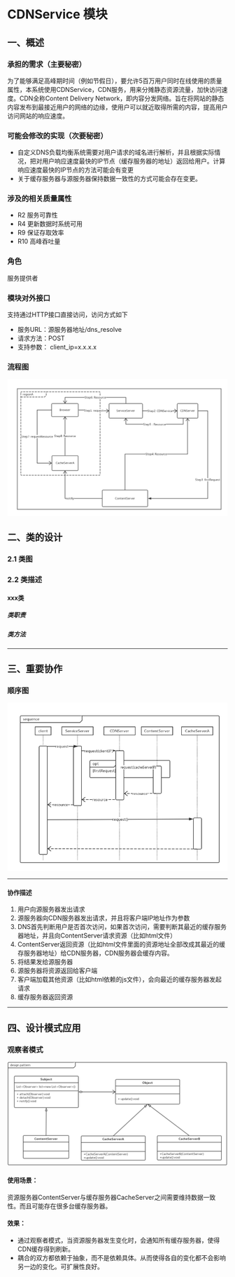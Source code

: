 # CDNService 模块

## 一、概述

### 承担的需求（主要秘密）

为了能够满足高峰期时间（例如节假日），要允许5百万用户同时在线使用的质量属性，本系统使用CDNService，CDN服务，用来分摊静态资源流量，加快访问速度。CDN全称Content Delivery Network，即内容分发网络。旨在将网站的静态内容发布到最接近用户的网络的边缘，使用户可以就近取得所需的内容，提高用户访问网站的响应速度。

### 可能会修改的实现（次要秘密）
* 自定义DNS负载均衡系统需要对用户请求的域名进行解析，并且根据实际情况，把对用户响应速度最快的IP节点（缓存服务器的地址）返回给用户。计算响应速度最快的IP节点的方法可能会有变更
* 关于缓存服务器与源服务器保持数据一致性的方式可能会存在变更。


### 涉及的相关质量属性

* R2 服务可靠性
* R4 更新数据时系统可用
* R9 保证存取效率
* R10 高峰吞吐量

### 角色
服务提供者

### 模块对外接口
支持通过HTTP接口直接访问，访问方式如下
* 服务URL：源服务器地址/dns_resolve 
* 请求方法：POST
* 支持参数： client_ip=x.x.x.x 

### 流程图
![](assets/hmy/CDN设计图.png)


## 二、类的设计

### 2.1 类图



### 2.2 类描述

#### xxx类

##### 类职责
##### 类方法
---

## 三、重要协作

### 顺序图

![](assets/hmy/CDN顺序图.png)

---

#### 协作描述
1.	用户向源服务器发出请求
2.	源服务器向CDN服务器发出请求，并且将客户端IP地址作为参数
3. 	DNS首先判断用户是否首次访问，如果首次访问，需要判断其最近的缓存服务器地址，并且向ContentServer请求资源（比如html文件）
4. 	ContentServer返回资源（比如html文件里面的资源地址全部改成其最近的缓存服务器地址）给CDN服务器，CDN服务器会缓存内容。
5.	将结果发给源服务器 
6.	源服务器将资源返回给客户端
7. 	客户端加载其他资源（比如html依赖的js文件），会向最近的缓存服务器发起请求
8.  缓存服务器返回资源



---

## 四、设计模式应用

### 观察者模式
![](assets/hmy/CDN设计模式.png)

#### 使用场景：
资源服务器ContentServer与缓存服务器CacheServer之间需要维持数据一致性。而且可能存在很多台缓存服务器。

#### 效果：
* 通过观察者模式，当资源服务器发生变化时，会通知所有缓存服务器，使得CDN缓存得到刷新。
* 耦合的双方都依赖于抽象，而不是依赖具体。从而使得各自的变化都不会影响另一边的变化。可扩展性良好。








